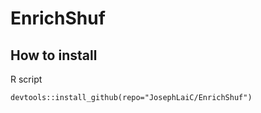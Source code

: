 # EnrichShuf

## How to install 

R script

```{R}
devtools::install_github(repo="JosephLaiC/EnrichShuf")
```

